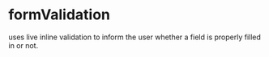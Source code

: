 # formValidation
uses live inline validation to inform the user whether a field is properly filled in or not.